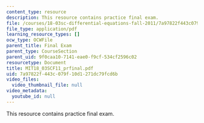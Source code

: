 ```yaml
---
content_type: resource
description: This resource contains practice final exam.
file: /courses/18-03sc-differential-equations-fall-2011/7a97822f443c079f10d1271dc79fcd6b_MIT18_03SCF11_prfinal.pdf
file_type: application/pdf
learning_resource_types: []
ocw_type: OCWFile
parent_title: Final Exam
parent_type: CourseSection
parent_uid: 9f0caa10-7141-eae0-f9cf-534cf2596c02
resourcetype: Document
title: MIT18_03SCF11_prfinal.pdf
uid: 7a97822f-443c-079f-10d1-271dc79fcd6b
video_files:
  video_thumbnail_file: null
video_metadata:
  youtube_id: null
---
```

This resource contains practice final exam.

